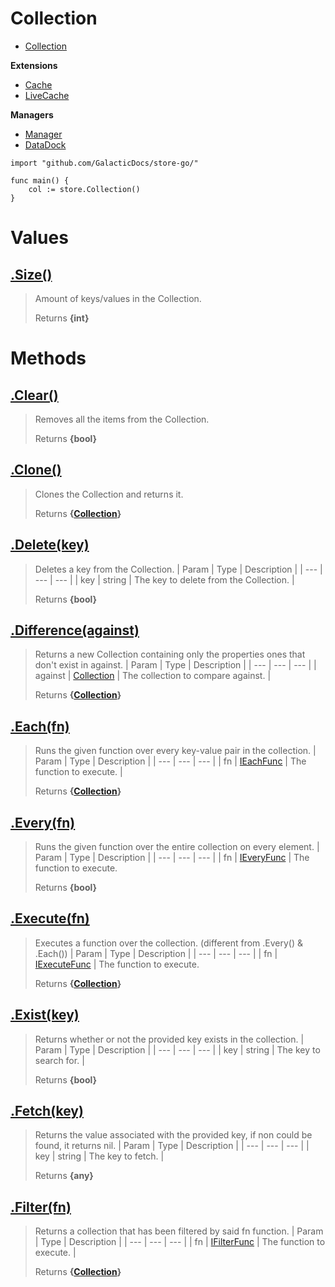 # Collection

* [Collection](https://github.com/GalacticDocs/store-go/blob/main/Docs/Collection.md#top)

**Extensions**
* [Cache](https://github.com/GalacticDocs/store-go/blob/main/Docs/Cache.md)
* [LiveCache](https://github.com/GalacticDocs/store-go/blob/main/Docs/LiveCache.md)

**Managers**
* [Manager](https://github.com/GalacticDocs/store-go/blob/main/Docs/Manager.md)
* [DataDock](https://github.com/GalacticDocs/store-go/blob/main/Docs/DataDock.md)

```golang
import "github.com/GalacticDocs/store-go/"

func main() {
    col := store.Collection()
}
```

# Values
## [.Size()](https://github.com/GalacticDocs/store-go/blob/main/collection/collection.go#L)
> Amount of keys/values in the Collection.
>
> Returns **{int}**

# Methods
## [.Clear()](https://github.com/GalacticDocs/store-go/blob/main/collection/collection.go#L24)
> Removes all the items from the Collection.
>
> Returns **{bool}**

## [.Clone()](https://github.com/GalacticDocs/store-go/blob/main/collection/collection.go#L36)
> Clones the Collection and returns it.
>
> Returns **{[Collection](https://github.com/GalacticDocs/store-go/blob/main/Docs/Collection.md#top)}**

## [.Delete(key)](https://github.com/GalacticDocs/store-go/blob/main/collection/collection.go#L76)
> Deletes a key from the Collection.
> | Param | Type | Description |
> | --- | --- | --- |
> | key | string | The key to delete from the Collection. |
>
> Returns **{bool}**

## [.Difference(against)](https://github.com/GalacticDocs/store-go/blob/main/collection/collection.go#L95)
> Returns a new Collection containing only the properties ones that don't exist in against.
> | Param | Type | Description |
> | --- | --- | --- |
> | against | [Collection](https://github.com/GalacticDocs/store-go/blob/main/Docs/Collection.md) | The collection to compare against. |
>
> Returns **{[Collection](https://github.com/GalacticDocs/store-go/blob/main/Docs/Collection.md#top)}**

## [.Each(fn)](https://github.com/GalacticDocs/store-go/blob/main/collection/collection.go#L119)
> Runs the given function over every key-value pair in the collection.
> | Param | Type | Description |
> | --- | --- | --- |
> | fn | [IEachFunc](https://github.com/GalacticDocs/store-go/blob/main/collection/interface.go#L32) | The function to execute. |
>
> Returns **{[Collection](https://github.com/GalacticDocs/store-go/blob/main/Docs/Collection.md#top)}**

## [.Every(fn)](https://github.com/GalacticDocs/store-go/blob/main/collection/collection.go#L143)
> Runs the given function over the entire collection on every element.
> | Param | Type | Description |
> | --- | --- | --- |
> | fn | [IEveryFunc](https://github.com/GalacticDocs/store-go/blob/main/collection/interface.go#L28) | The function to execute.
>
> Returns **{bool}**

## [.Execute(fn)](https://github.com/GalacticDocs/store-go/blob/main/collection/collection.go#L170)
> Executes a function over the collection. (different from .Every() & .Each())
> | Param | Type | Description |
> | --- | --- | --- |
> | fn | [IExecuteFunc](https://github.com/GalacticDocs/store-go/blob/main/collection/interface.go#L30) | The function to execute.
>
> Returns **{[Collection](https://github.com/GalacticDocs/store-go/blob/main/Docs/Collection.md#top)}**

## [.Exist(key)](https://github.com/GalacticDocs/store-go/blob/main/collection/collection.go#L184)
> Returns whether or not the provided key exists in the collection.
> | Param | Type | Description |
> | --- | --- | --- |
> | key | string | The key to search for. |
>
> Returns **{bool}**

## [.Fetch(key)](https://github.com/GalacticDocs/store-go/blob/main/collection/collection.go#L198)
> Returns the value associated with the provided key, if non could be found, it returns nil.
> | Param | Type | Description |
> | --- | --- | --- |
> | key | string | The key to fetch. |
>
> Returns **{any}**

## [.Filter(fn)](https://github.com/GalacticDocs/store-go/blob/main/collection/collection.go#L220)
> Returns a collection that has been filtered by said fn function.
> | Param | Type | Description |
> | --- | --- | --- |
> | fn | [IFilterFunc](https://github.com/GalacticDocs/store-go/blob/main/collection/interface.go#L16) | The function to execute. |
>
> Returns **{[Collection](https://github.com/GalacticDocs/store-go/blob/main/Docs/Collection.md#top)}**